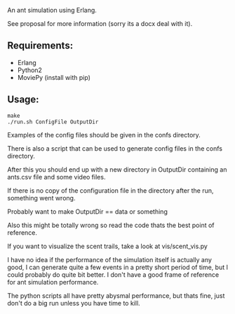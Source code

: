 An ant simulation using Erlang.

See proposal for more information (sorry its a docx deal with it).

Requirements:
------------
- Erlang
- Python2
- MoviePy (install with pip)

Usage:
-----
```
make
./run.sh ConfigFile OutputDir
```

Examples of the config files should be given in the confs directory.

There is also a script that can be used to generate config files in the confs directory.

After this you should end up with a new directory in OutputDir containing an
ants.csv file and some video files.

If there is no copy of the configuration file in the directory after the run,
something went wrong.

Probably want to make OutputDir == data or something

Also this might be totally wrong so read the code thats the best point of
reference.

If you want to visualize the scent trails, take a look at vis/scent\_vis.py

I have no idea if the performance of the simulation itself is actually any good, I can generate
quite a few events in a pretty short period of time, but I could probably do quite  bit better.
I don't have a good frame of reference for ant simulation performance.

The python scripts all have pretty abysmal performance, but thats fine,
just don't do a big run unless you have time to kill.
